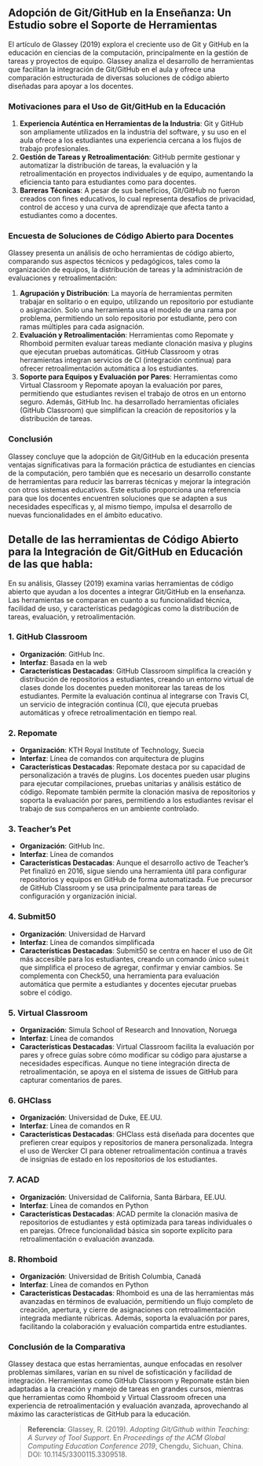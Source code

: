 ## Adopción de Git/GitHub en la Enseñanza: Un Estudio sobre el Soporte de Herramientas

El artículo de Glassey (2019) explora el creciente uso de Git y GitHub en la educación en ciencias de la computación, principalmente en la gestión de tareas y proyectos de equipo. Glassey analiza el desarrollo de herramientas que facilitan la integración de Git/GitHub en el aula y ofrece una comparación estructurada de diversas soluciones de código abierto diseñadas para apoyar a los docentes.

### Motivaciones para el Uso de Git/GitHub en la Educación
1. **Experiencia Auténtica en Herramientas de la Industria**: Git y GitHub son ampliamente utilizados en la industria del software, y su uso en el aula ofrece a los estudiantes una experiencia cercana a los flujos de trabajo profesionales.
2. **Gestión de Tareas y Retroalimentación**: GitHub permite gestionar y automatizar la distribución de tareas, la evaluación y la retroalimentación en proyectos individuales y de equipo, aumentando la eficiencia tanto para estudiantes como para docentes.
3. **Barreras Técnicas**: A pesar de sus beneficios, Git/GitHub no fueron creados con fines educativos, lo cual representa desafíos de privacidad, control de acceso y una curva de aprendizaje que afecta tanto a estudiantes como a docentes.

### Encuesta de Soluciones de Código Abierto para Docentes
Glassey presenta un análisis de ocho herramientas de código abierto, comparando sus aspectos técnicos y pedagógicos, tales como la organización de equipos, la distribución de tareas y la administración de evaluaciones y retroalimentación:
1. **Agrupación y Distribución**: La mayoría de herramientas permiten trabajar en solitario o en equipo, utilizando un repositorio por estudiante o asignación. Solo una herramienta usa el modelo de una rama por problema, permitiendo un solo repositorio por estudiante, pero con ramas múltiples para cada asignación.
2. **Evaluación y Retroalimentación**: Herramientas como Repomate y Rhomboid permiten evaluar tareas mediante clonación masiva y plugins que ejecutan pruebas automáticas. GitHub Classroom y otras herramientas integran servicios de CI (integración continua) para ofrecer retroalimentación automática a los estudiantes.
3. **Soporte para Equipos y Evaluación por Pares**: Herramientas como Virtual Classroom y Repomate apoyan la evaluación por pares, permitiendo que estudiantes revisen el trabajo de otros en un entorno seguro. Además, GitHub Inc. ha desarrollado herramientas oficiales (GitHub Classroom) que simplifican la creación de repositorios y la distribución de tareas.

### Conclusión
Glassey concluye que la adopción de Git/GitHub en la educación presenta ventajas significativas para la formación práctica de estudiantes en ciencias de la computación, pero también que es necesario un desarrollo constante de herramientas para reducir las barreras técnicas y mejorar la integración con otros sistemas educativos. Este estudio proporciona una referencia para que los docentes encuentren soluciones que se adapten a sus necesidades específicas y, al mismo tiempo, impulsa el desarrollo de nuevas funcionalidades en el ámbito educativo.

## Detalle de las herramientas de Código Abierto para la Integración de Git/GitHub en Educación de las que habla:

En su análisis, Glassey (2019) examina varias herramientas de código abierto que ayudan a los docentes a integrar Git/GitHub en la enseñanza. Las herramientas se comparan en cuanto a su funcionalidad técnica, facilidad de uso, y características pedagógicas como la distribución de tareas, evaluación, y retroalimentación.

### 1. GitHub Classroom
- **Organización**: GitHub Inc.
- **Interfaz**: Basada en la web
- **Características Destacadas**: GitHub Classroom simplifica la creación y distribución de repositorios a estudiantes, creando un entorno virtual de clases donde los docentes pueden monitorear las tareas de los estudiantes. Permite la evaluación continua al integrarse con Travis CI, un servicio de integración continua (CI), que ejecuta pruebas automáticas y ofrece retroalimentación en tiempo real.
  
### 2. Repomate
- **Organización**: KTH Royal Institute of Technology, Suecia
- **Interfaz**: Línea de comandos con arquitectura de plugins
- **Características Destacadas**: Repomate destaca por su capacidad de personalización a través de plugins. Los docentes pueden usar plugins para ejecutar compilaciones, pruebas unitarias y análisis estático de código. Repomate también permite la clonación masiva de repositorios y soporta la evaluación por pares, permitiendo a los estudiantes revisar el trabajo de sus compañeros en un ambiente controlado.

### 3. Teacher’s Pet
- **Organización**: GitHub Inc.
- **Interfaz**: Línea de comandos
- **Características Destacadas**: Aunque el desarrollo activo de Teacher’s Pet finalizó en 2016, sigue siendo una herramienta útil para configurar repositorios y equipos en GitHub de forma automatizada. Fue precursor de GitHub Classroom y se usa principalmente para tareas de configuración y organización inicial.

### 4. Submit50
- **Organización**: Universidad de Harvard
- **Interfaz**: Línea de comandos simplificada
- **Características Destacadas**: Submit50 se centra en hacer el uso de Git más accesible para los estudiantes, creando un comando único `submit` que simplifica el proceso de agregar, confirmar y enviar cambios. Se complementa con Check50, una herramienta para evaluación automática que permite a estudiantes y docentes ejecutar pruebas sobre el código.

### 5. Virtual Classroom
- **Organización**: Simula School of Research and Innovation, Noruega
- **Interfaz**: Línea de comandos
- **Características Destacadas**: Virtual Classroom facilita la evaluación por pares y ofrece guías sobre cómo modificar su código para ajustarse a necesidades específicas. Aunque no tiene integración directa de retroalimentación, se apoya en el sistema de issues de GitHub para capturar comentarios de pares.

### 6. GHClass
- **Organización**: Universidad de Duke, EE.UU.
- **Interfaz**: Línea de comandos en R
- **Características Destacadas**: GHClass está diseñada para docentes que prefieren crear equipos y repositorios de manera personalizada. Integra el uso de Wercker CI para obtener retroalimentación continua a través de insignias de estado en los repositorios de los estudiantes.

### 7. ACAD
- **Organización**: Universidad de California, Santa Bárbara, EE.UU.
- **Interfaz**: Línea de comandos en Python
- **Características Destacadas**: ACAD permite la clonación masiva de repositorios de estudiantes y está optimizada para tareas individuales o en parejas. Ofrece funcionalidad básica sin soporte explícito para retroalimentación o evaluación avanzada.

### 8. Rhomboid
- **Organización**: Universidad de British Columbia, Canadá
- **Interfaz**: Línea de comandos en Python
- **Características Destacadas**: Rhomboid es una de las herramientas más avanzadas en términos de evaluación, permitiendo un flujo completo de creación, apertura, y cierre de asignaciones con retroalimentación integrada mediante rúbricas. Además, soporta la evaluación por pares, facilitando la colaboración y evaluación compartida entre estudiantes.

### Conclusión de la Comparativa
Glassey destaca que estas herramientas, aunque enfocadas en resolver problemas similares, varían en su nivel de sofisticación y facilidad de integración. Herramientas como GitHub Classroom y Repomate están bien adaptadas a la creación y manejo de tareas en grandes cursos, mientras que herramientas como Rhomboid y Virtual Classroom ofrecen una experiencia de retroalimentación y evaluación avanzada, aprovechando al máximo las características de GitHub para la educación.

> **Referencia**: Glassey, R. (2019). *Adopting Git/Github within Teaching: A Survey of Tool Support*. En *Proceedings of the ACM Global Computing Education Conference 2019*, Chengdu, Sichuan, China. DOI: 10.1145/3300115.3309518.


